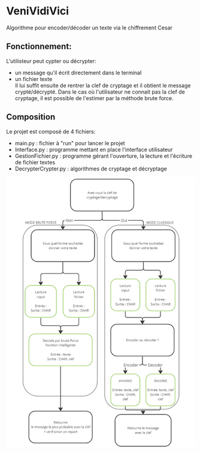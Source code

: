 # VeniVidiVici
Algorithme pour encoder/décoder un texte via le chiffrement Cesar

## Fonctionnement:
L'utilisteur peut cypter ou décrypter:
- un message qu'il écrit directement dans le terminal 
- un fichier texte  
Il lui suffit ensuite de rentrer la clef de cryptage et il obtient le message crypté/décrypté.
Dans le cas où l'utilisateur ne connait pas la clef de cryptage, il est possible de l'estimer par la méthode brute force.




## Composition
Le projet est composé de 4 fichiers:
- main.py : fichier à "run" pour lancer le projet
- Interface.py : programme mettant en place l'interface utilisateur 
- GestionFichier.py : programme gérant l'ouverture, la lecture  et l'écriture de fichier textes
- DecrypterCrypter.py : algorithmes de cryptage et décryptage

![Architecture code](architecture_code.png)
